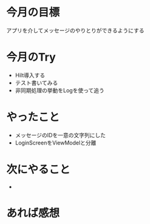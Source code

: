 # 今月の目標
アプリを介してメッセージのやりとりができるようにする
# 今月のTry
* Hilt導入する
* テスト書いてみる
* 非同期処理の挙動をLogを使って追う
# やったこと
* メッセージのIDを一意の文字列にした
* LoginScreenをViewModelと分離
# 次にやること
* 
# あれば感想
